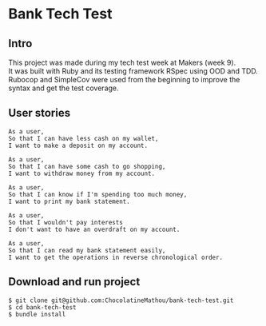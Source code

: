 # Bank Tech Test

## Intro

This project was made during my tech test week at Makers (week 9).  
It was built with Ruby and its testing framework RSpec using OOD and TDD.  
Rubocop and SimpleCov were used from the beginning to improve the syntax and get the test coverage.

## User stories

```
As a user,
So that I can have less cash on my wallet,
I want to make a deposit on my account.

As a user,
So that I can have some cash to go shopping,
I want to withdraw money from my account.

As a user,
So that I can know if I'm spending too much money,
I want to print my bank statement.

As a user,
So that I wouldn't pay interests
I don't want to have an overdraft on my account.

As a user,
So that I can read my bank statement easily,
I want to get the operations in reverse chronological order.
```

## Download and run project

```
$ git clone git@github.com:ChocolatineMathou/bank-tech-test.git
$ cd bank-tech-test
$ bundle install
```